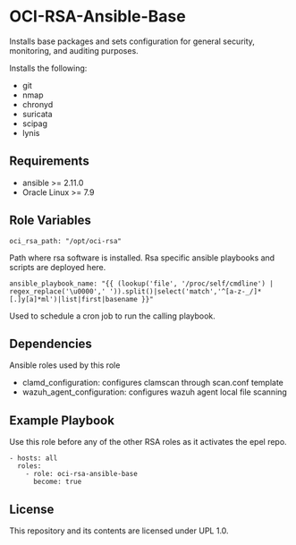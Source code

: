 OCI-RSA-Ansible-Base
=========

Installs base packages and sets configuration for general security, monitoring, and auditing purposes.

Installs the following:

- git
- nmap
- chronyd
- suricata
- scipag
- lynis

Requirements
------------
- ansible >= 2.11.0
- Oracle Linux >= 7.9



Role Variables
--------------

    oci_rsa_path: "/opt/oci-rsa"

Path where rsa software is installed. Rsa specific ansible playbooks and scripts are deployed here.

    ansible_playbook_name: "{{ (lookup('file', '/proc/self/cmdline') | regex_replace('\u0000',' ')).split()|select('match','^[a-z-_/]*[.]y[a]*ml')|list|first|basename }}"

Used to schedule a cron job to run the calling playbook. 


Dependencies
------------
Ansible roles used by this role

- clamd_configuration: configures clamscan through scan.conf template
- wazuh_agent_configuration: configures wazuh agent local file scanning

Example Playbook
----------------
Use this role before any of the other RSA roles as it activates the epel repo.

    - hosts: all
      roles: 
        - role: oci-rsa-ansible-base
          become: true

License
-------

This repository and its contents are licensed under UPL 1.0.
